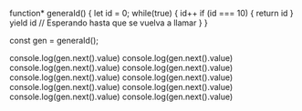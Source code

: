 
function* generaId() {
    let id = 0;
    while(true) {
        id++
        if (id === 10) {
            return id
        }
        yield id // Esperando hasta que se vuelva a llamar
    }
}

const gen = generaId();

console.log(gen.next().value)
console.log(gen.next().value)
console.log(gen.next().value)
console.log(gen.next().value)
console.log(gen.next().value)
console.log(gen.next().value)
console.log(gen.next().value)
console.log(gen.next().value)
console.log(gen.next().value)
console.log(gen.next().value)